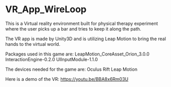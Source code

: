 # VR_App_WireLoop
This is a Virtual reality environment built for physical therapy experiment where the user picks up a bar and tries to keep it along the path.
  
The VR app is made by Unity3D and is utilizing Leap Motion to bring the real hands to the virtual world.

Packages used in this game are:
LeapMotion_CoreAsset_Orion_3.0.0
InteractionEngine-0.2.0
UIInputModule-1.1.0

The devices needed for the game are:
Oculus Rift
Leap Motion

Here is a demo of the VR: https://youtu.be/BBA8x6Rm03U 

